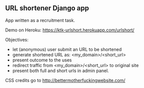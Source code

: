 ## URL shortener Django app
App written as a recruitment task.

Demo on Heroku: https://ktk-urlshort.herokuapp.com/urlshort/

Objectives:
- let (anonymous) user submit an URL to be shortened
- generate shortened URL as: <my_domain>/<short_url>
- present outcome to the uses
- redirect traffic from <my_domain>/<short_url> to original site
- present both full and short urls in admin panel.

CSS credits go to http://bettermotherfuckingwebsite.com/


  
